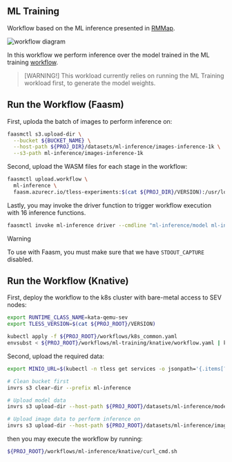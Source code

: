 ## ML Training

Workflow based on the ML inference presented in [RMMap](https://dl.acm.org/doi/abs/10.1145/3627703.3629568).

![workflow diagram](./serverless_workflows_ml_inference.png)

In this workflow we perform inference over the model trained in the ML training
[workflow](../ml-training/README.md).

> [WARNING!] This workload currently relies on running the ML Training workload
> first, to generate the model weights.

## Run the Workflow (Faasm)

First, uploda the batch of images to perform inference on:

```bash
faasmctl s3.upload-dir \
  --bucket ${BUCKET_NAME} \
  --host-path ${PROJ_DIR}/datasets/ml-inference/images-inference-1k \
  --s3-path ml-inference/images-inference-1k
```

Second, upload the WASM files for each stage in the workflow:

```bash
faasmctl upload.workflow \
  ml-inference \
  faasm.azurecr.io/tless-experiments:$(cat ${PROJ_DIR}/VERSION):/usr/local/faasm/wasm/ml-inference
```

Lastly, you may invoke the driver function to trigger workflow execution
with 16 inference functions.

```bash
faasmctl invoke ml-inference driver --cmdline "ml-inference/model ml-inference/images-inference-1k 16"
```

> [!WARNING]
> To use with Faasm, you must make sure that we have `STDOUT_CAPTURE` disabled.

## Run the Workflow (Knative)

First, deploy the workflow to the k8s cluster with bare-metal access to SEV nodes:

```bash
export RUNTIME_CLASS_NAME=kata-qemu-sev
export TLESS_VERSION=$(cat ${PROJ_ROOT}/VERSION)

kubectl apply -f ${PROJ_ROOT}/workflows/k8s_common.yaml
envsubst < ${PROJ_ROOT}/workflows/ml-training/knative/workflow.yaml | kubectl apply -f -
```

Second, upload the required data:

```bash
export MINIO_URL=$(kubectl -n tless get services -o jsonpath='{.items[?(@.metadata.name=="minio")].spec.clusterIP}')

# Clean bucket first
invrs s3 clear-dir --prefix ml-inference

# Upload model data
invrs s3 upload-dir --host-path ${PROJ_ROOT}/datasets/ml-inference/model --s3-path ml-inference/model

# Upload image data to perform inference on
invrs s3 upload-dir --host-path ${PROJ_ROOT}/datasets/ml-inference/images-inference-1k --s3-path ml-inference/images-inference-1k
```

then you may execute the workflow by running:

```bash
${PROJ_ROOT}/workflows/ml-inference/knative/curl_cmd.sh
```
